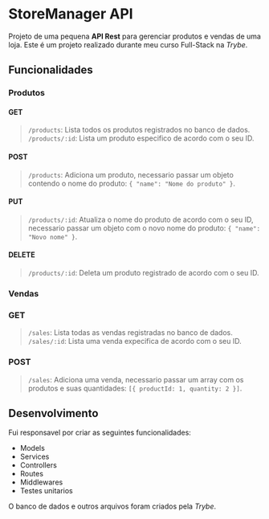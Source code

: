 <!-- Olá, Tryber!
Esse é apenas um arquivo inicial para o README do seu projeto.
É essencial que você preencha esse documento por conta própria, ok?
Não deixe de usar nossas dicas de escrita de README de projetos, e deixe sua criatividade brilhar!
:warning: IMPORTANTE: você precisa deixar nítido:
- quais arquivos/pastas foram desenvolvidos por você; 
- quais arquivos/pastas foram desenvolvidos por outra pessoa estudante;
- quais arquivos/pastas foram desenvolvidos pela Trybe.
-->

# StoreManager API

Projeto de uma pequena **API Rest** para gerenciar produtos e vendas de uma loja. Este é um projeto realizado durante meu curso Full-Stack na *Trybe*.

## Funcionalidades

### Produtos

#### GET

> `/products`: Lista todos os produtos registrados no banco de dados.  
> `/products/:id`: Lista um produto especifico de acordo com o seu ID.

#### POST

> `/products`: Adiciona um produto, necessario passar um objeto contendo o nome do produto: `{ "name": "Nome do produto" }`.

#### PUT

> `/products/:id`: Atualiza o nome do produto de acordo com o seu ID, necessario passar um objeto com o novo nome do produto: `{ "name": "Novo nome" }`.

#### DELETE

> `/products/:id`: Deleta um produto registrado de acordo com o seu ID.

### Vendas

### GET

> `/sales`: Lista todas as vendas registradas no banco de dados.  
> `/sales/:id`: Lista uma venda expecifica de acordo com o seu ID.

### POST

> `/sales`: Adiciona uma venda, necessario passar um array com os produtos e suas quantidades: `[{ productId: 1, quantity: 2 }]`.

## Desenvolvimento

Fui responsavel por criar as seguintes funcionalidades:

- Models
- Services
- Controllers
- Routes
- Middlewares
- Testes unitarios

O banco de dados e outros arquivos foram criados pela *Trybe*.
